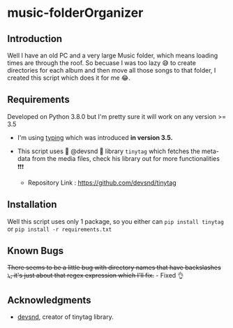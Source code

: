 # music-folderOrganizer
## Introduction
Well I have an old PC and a very large Music folder, which means loading times are through the roof.
So becuase I was too lazy :sweat_smile: to create directories for each album and then move all those songs to that folder, I created this script which does it for me :joy:.
 
 ## Requirements
Developed on Python 3.8.0 but I'm pretty sure it will work on any version >= 3.5
 - I'm using [typing](https://docs.python.org/3/library/typing.html) which was introduced **in version 3.5.**

 - This script uses :clap: @devsnd :clap: library `tinytag` which fetches the meta-data from the media files, check his library out for more functionalities :heavy_exclamation_mark::heavy_exclamation_mark::heavy_exclamation_mark:

    - Repository Link : https://github.com/devsnd/tinytag

 ## Installation
Well this script uses only 1 package, so you either can `pip install tinytag` or `pip install -r requirements.txt`

## Known Bugs
~~There seems to be a little bug with directory names that have backslashes `\`, it's just about that regex expression which I'll fix.~~ - Fixed :ok_hand:

## Acknowledgments
 - [devsnd](https://github.com/devsnd), creator of tinytag library.
